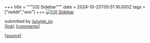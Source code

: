 +++
title = """[i3] Sidebar"""
date = 2024-10-25T05:51:16.000Z
tags = ["reddit","wm"]
+++
[![[i3] Sidebar](https://a.thumbs.redditmedia.com/RvGZPJbgplA-k1GlFdpeFBb9qk_bD7GwC7EWD6r59B8.jpg "[i3] Sidebar")](https://www.reddit.com/r/unixporn/comments/1gbnd2e/i3_sidebar/)

submitted by [/u/uriel\_zo](https://www.reddit.com/user/uriel_zo)  
[\[link\]](https://www.reddit.com/gallery/1gbnd2e) [\[comments\]](https://www.reddit.com/r/unixporn/comments/1gbnd2e/i3_sidebar/)

[[source]](https://www.reddit.com/r/unixporn/comments/1gbnd2e/i3_sidebar/)
